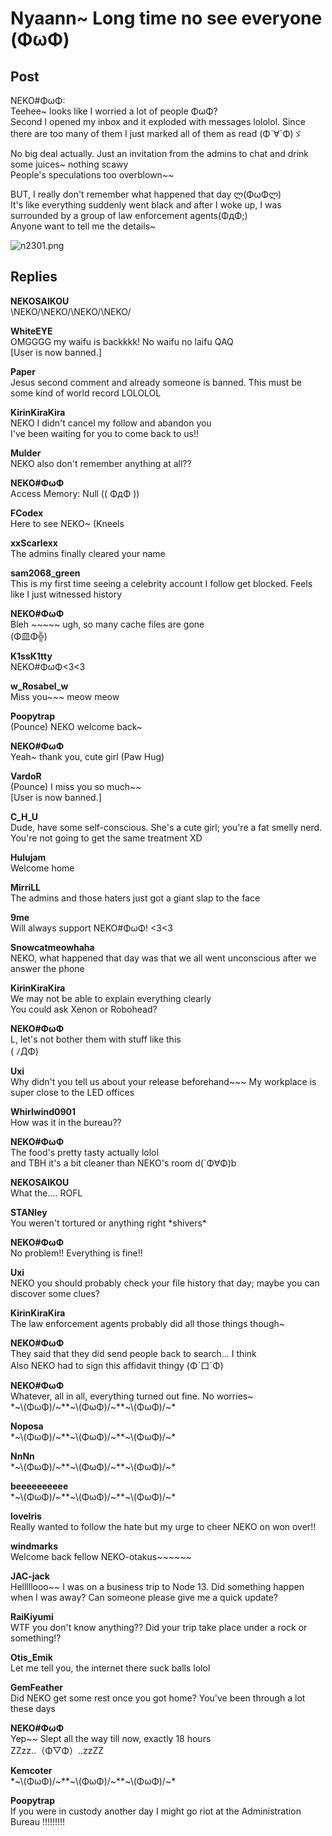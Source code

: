 # Nyaann~ Long time no see everyone (ΦωΦ)
## Post
NEKO#ΦωΦ:<br>
Teehee~ looks like I worried a lot of people ΦωΦ?<br>
Second I opened my inbox and it exploded with messages lololol. Since there are too many of them I just marked all of them as read (Φˋ∀ˊΦ)ゞ

No big deal actually. Just an invitation from the admins to chat and drink some juices~ nothing scawy<br>
People's speculations too overblown~~

BUT, I really don't remember what happened that day ლ(ΦωΦლ)<br>
It's like everything suddenly went black and after I woke up, I was surrounded by a group of law enforcement agents(ΦдΦ;)<br>
Anyone want to tell me the details~

![n2301.png](\attachments\n2301.png)
## Replies
**NEKOSAIKOU**<br>
\\NEKO/\\NEKO/\\NEKO/\\NEKO/

**WhiteEYE**<br>
OMGGGG my waifu is backkkk! No waifu no laifu QAQ <br>
[User is now banned.]

**Paper**<br>
Jesus second comment and already someone is banned. This must be some kind of world record LOLOLOL

**KirinKiraKira**<br>
NEKO I didn't cancel my follow and abandon you<br>
I've been waiting for you to come back to us!!

**Mulder**<br>
NEKO also don't remember anything at all??

**NEKO#ΦωΦ**<br>
Access Memory: Null ((  ΦдΦ  ))

**FCodex**<br>
Here to see NEKO~ (Kneels

**xxScarlexx**<br>
The admins finally cleared your name

**sam2068_green**<br>
This is my first time seeing a celebrity account I follow get blocked. Feels like I just witnessed history

**NEKO#ΦωΦ**<br>
Bleh ~~~~~ ugh, so many cache files are gone<br>
 (Φ皿Φ╬)

**K1ssK1tty**<br>
NEKO\#ΦωΦ<3<3

**w_Rosabel_w**<br>
Miss you~~~ meow meow

**Poopytrap**<br>
(Pounce) NEKO welcome back~

**NEKO#ΦωΦ**<br>
Yeah~ thank you, cute girl (Paw Hug)

**VardoR**<br>
(Pounce) I miss you so much~~ <br>
[User is now banned.]

**C_H_U**<br>
Dude, have some self-conscious. She's a cute girl; you're a fat smelly nerd. You're not going to get the same treatment XD

**Hulujam**<br>
Welcome home

**MirriLL**<br>
The admins and those haters just got a giant slap to the face

**9me**<br>
Will always support NEKO\#ΦωΦ! <3<3

**Snowcatmeowhaha**<br>
NEKO, what happened that day was that we all went unconscious after we answer the phone

**KirinKiraKira**<br>
We may not be able to explain everything clearly<br>
You could ask Xenon or Robohead?

**NEKO#ΦωΦ**<br>
L, let's not bother them with stuff like this<br>
 ( ﾉДΦ)

**Uxi**<br>
Why didn't you tell us about your release beforehand~~~ My workplace is super close to the LED offices

**Whirlwind0901**<br>
How was it in the bureau??

**NEKO#ΦωΦ**<br>
The food's pretty tasty actually lolol<br>
and TBH it's a bit cleaner than NEKO's room d(`Φ∀Φ)b

**NEKOSAIKOU**<br>
What the.... ROFL

**STANley**<br>
You weren't tortured or anything right \*shivers\*

**NEKO#ΦωΦ**<br>
No problem!! Everything is fine!!

**Uxi**<br>
NEKO you should probably check your file history that day; maybe you can discover some clues?

**KirinKiraKira**<br>
The law enforcement agents probably did all those things though~

**NEKO#ΦωΦ**<br>
They said that they did send people back to search... I think<br>
Also NEKO had to sign this affidavit thingy (Φˋ口ˊΦ)

**NEKO#ΦωΦ**<br>
Whatever, all in all, everything turned out fine. No worries~<br>
\*~\\(ΦωΦ)/~\*\*~\\(ΦωΦ)/~\*\*~\\(ΦωΦ)/~\*

**Noposa**<br>
\*~\\(ΦωΦ)/~\*\*~\\(ΦωΦ)/~\*\*~\\(ΦωΦ)/~\*

**NnNn**<br>
\*~\\(ΦωΦ)/~\*\*~\\(ΦωΦ)/~\*\*~\\(ΦωΦ)/~\*

**beeeeeeeeee**<br>
\*~\\(ΦωΦ)/~\*\*~\\(ΦωΦ)/~\*\*~\\(ΦωΦ)/~\*

**loveIris**<br>
Really wanted to follow the hate but my urge to cheer NEKO on won over!!

**windmarks**<br>
Welcome back fellow NEKO-otakus~~~~~~

**JAC-jack**<br>
Helllllooo~~ I was on a business trip to Node 13. Did something happen when I was away? Can someone please give me a quick update?

**RaiKiyumi**<br>
WTF you don't know anything?? Did your trip take place under a rock or something!?

**Otis_Emik**<br>
Let me tell you, the internet there suck balls lolol

**GemFeather**<br>
Did NEKO get some rest once you got home? You've been through a lot these days

**NEKO#ΦωΦ**<br>
Yep~~ Slept all the way till now, exactly 18 hours<br>
ZZzz..（Φ▽Φ）..zzZZ

**Kemcoter**<br>
\*~\\(ΦωΦ)/~\*\*~\\(ΦωΦ)/~\*\*~\\(ΦωΦ)/~\*

**Poopytrap**<br>
If you were in custody another day I might go riot at the Administration Bureau !!!!!!!!!

